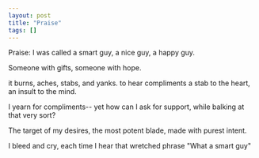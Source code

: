 ```yaml
---
layout: post
title: "Praise"
tags: []
---
```


Praise:
I was called a smart guy, 
a nice guy, 
a happy guy. 

Someone with gifts, 
someone with hope. 

it burns, aches, stabs, and yanks.
to hear compliments a stab to the heart, 
an insult to the mind. 

I yearn for compliments--
yet how can I ask for support, 
while balking at that very sort?

The target of my desires, 
the most potent blade,
made with purest intent. 

I bleed and cry,
each time I hear that wretched phrase
"What a smart guy"